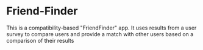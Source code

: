 # Friend-Finder
This is a compatibility-based "FriendFinder" app. It uses results from a user survey to compare users and provide a match with other users based on a comparison of their results
